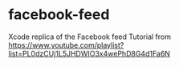 # facebook-feed
Xcode replica of the Facebook feed
Tutorial from https://www.youtube.com/playlist?list=PL0dzCUj1L5JHDWIO3x4wePhD8G4d1Fa6N
